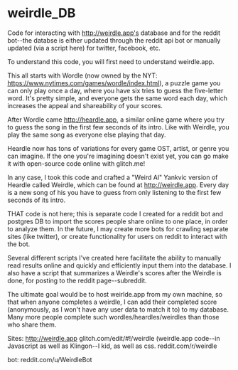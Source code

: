 # weirdle_DB
Code for interacting with http://weirdle.app's database and for the reddit bot--the databse is either updated through the reddit api bot or manually updated (via a script here) for twitter, facebook, etc.

To understand this code, you will first need to understand weirdle.app.

This all starts with Wordle (now owned by the NYT: https://www.nytimes.com/games/wordle/index.html), a puzzle game you can only play once a day, where you have six tries to guess the five-letter word. It's pretty simple, and everyone gets the same word each day, which increases the appeal and shareability of your scores.

After Wordle came http://heardle.app, a similar online game where you try to guess the song in the first few seconds of its intro. Like with Weirdle, you play the same song as everyone else playing that day.

Heardle now has tons of variations for every game OST, artist, or genre you can imagine. If the one you're imagining doesn't exist yet, you can go make it with open-source code online with glitch.me!

In any case, I took this code and crafted a "Weird Al" Yankvic version of Heardle called Weirdle, which can be found at http://weirdle.app. Every day is a new song of his you have to guess from only listening to the first few seconds of its intro.

THAT code is not here; this is separate code I created for a reddit bot and postgres DB to import the scores people share online to one place, in order to analyze them.
In the future, I may create more bots for crawling separate sites (like twitter), or create functionality for users on reddit to interact with the bot.

Several different scripts I've created here facilitate the ability to manually read results online and quickly and efficiently input them into the database. I also have a script that summarizes a Weirdle's scores after the Weirdle is done, for posting to the reddit page--subreddit.

The ultimate goal would be to host weirlde.app from my own machine, so that when anyone completes a weirdle, I can add their completed score (anonymously, as I won't have any user data to match it to) to my database. Many more people complete such wordles/heardles/weirdles than those who share them.

Sites:
http://weirdle.app
glitch.com/edit/#!/weirdle (weirdle.app code--in Javascript as well as Klingon--I kid, as well as css.
reddit.com/r/weirdle

bot:
reddit.com/u/WeirdleBot
